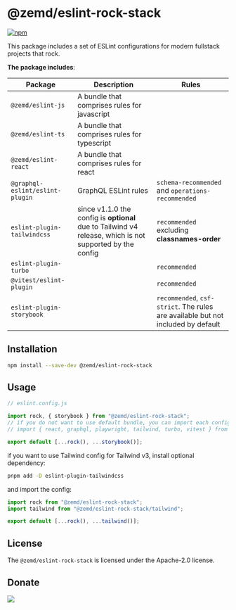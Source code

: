 # @zemd/eslint-rock-stack

[![npm](https://img.shields.io/npm/v/@zemd/eslint-rock-stack?color=0000ff&label=npm&labelColor=000)](https://npmjs.com/package/@zemd/eslint-rock-stack)

This package includes a set of ESLint configurations for modern fullstack projects that rock.

**The package includes**:

| Package                         | Description                                                                                              | Rules                                                                            |
| ------------------------------- | -------------------------------------------------------------------------------------------------------- | -------------------------------------------------------------------------------- |
| `@zemd/eslint-js`               | A bundle that comprises rules for javascript                                                             |                                                                                  |
| `@zemd/eslint-ts`               | A bundle that comprises rules for typescript                                                             |                                                                                  |
| `@zemd/eslint-react`            | A bundle that comprises rules for react                                                                  |                                                                                  |
| `@graphql-eslint/eslint-plugin` | GraphQL ESLint rules                                                                                     | `schema-recommended` and `operations-recommended`                                |
| `eslint-plugin-tailwindcss`     | since v1.1.0 the config is **optional** due to Tailwind v4 release, which is not supported by the config | `recommended` excluding **classnames-order**                                     |
| `eslint-plugin-turbo`           |                                                                                                          | `recommended`                                                                    |
| `@vitest/eslint-plugin`         |                                                                                                          | `recommended`                                                                    |
| `eslint-plugin-storybook`       |                                                                                                          | `recommended`, `csf-strict`. The rules are available but not included by default |

## Installation

```bash
npm install --save-dev @zemd/eslint-rock-stack
```

## Usage

```javascript
// eslint.config.js

import rock, { storybook } from "@zemd/eslint-rock-stack";
// if you do not want to use default bundle, you can import each configuration separately
// import { react, graphql, playwright, tailwind, turbo, vitest } from "@zemd/eslint-rock-stack";

export default [...rock(), ...storybook()];
```

if you want to use Tailwind config for Tailwind v3, install optional dependency:

```bash
pnpm add -D eslint-plugin-tailwindcss
```

and import the config:

```javascript
import rock from "@zemd/eslint-rock-stack";
import tailwind from "@zemd/eslint-rock-stack/tailwind";

export default [...rock(), ...tailwind()];
```

## License

The `@zemd/eslint-rock-stack` is licensed under the Apache-2.0 license.

## Donate

[![](https://img.shields.io/static/v1?label=UNITED24&message=support%20Ukraine&color=blue)](https://u24.gov.ua/)
